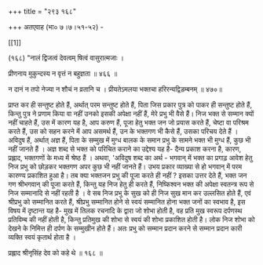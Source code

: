 +++
title = "२९३ १६८"

+++
अतएवाह (भा० ७।७।५१-५२) - 

[[1]]

(१६८) "नालं द्विजत्वं देवत्वम् षित्वं वासुरात्मजाः । 

प्रीणनाय मुकुन्दस्य न वृत्तं न बहुज्ञता ॥ ४६६ ॥ 

न दानं न तपो नेज्या न शौचं न व्रतानि च । प्रीयतेऽमलया भक्तचा हरिरन्यद्विड़म्बनम् ॥ ४७०॥ 

प्राप्त कर ही सन्तुष्ट होते हैं, अर्थात् परम सन्तुष्ट होते हैं, पिता जिस प्रकार पुत्र को पाकर ही सन्तुष्ट होते हैं, किन्तु पुत्र ने प्रणाम किया वा नहीं उनको इसकी अपेक्षा नहीं हैं, मेरे प्रभु भी वैसे हैं। निज भक्त से सम्मान क्यों नहीं चाहते हैं, उस में कारण यह है, आप करुण हैं, पूजा हेतु भक्त जन जो प्रयास करते हैं, चेष्टा वा परिश्रम करते हैं, उस को सहन करने में आप असमर्थ हैं, उन के भक्तगण भी कैसे हैं, उसका परिचय देते हैं । अविदुष हैं, अर्थात् अज्ञ हैं, पिता के सम्मुख में मुग्ध बालक के समान प्रभु के सामने भक्त भी मुग्ध हैं, कुछ भी नहीं जानते हैं । अज्ञ शब्द से भक्त को परिचित कराने का उद्देश्य यह है- दैन्य प्रकाश करना है, कारण, प्रह्लाद, भक्तगणों के मध्य में श्रेष्ठ हैं । अथवा, 'अविदुष शब्द का अर्थ - भगवान् में भक्त का प्रगाढ़ आवेश हेतु निज प्रभु को छोड़कर भक्तगण अपर कुछ भी नहीं जानते हैं। उभय प्रकार व्याख्या से हो भगवान् में परम कारुण्य प्रकाशित हुआ है। तब क्या भक्तजन प्रभु की पूजा करते ही नहीं ? इसका उत्तर देते हैं, भक्त जन गण श्रीभगवान् की पूजा करते हैं, किन्तु यह निज हेतु ही करते हैं, निष्किश्वन भक्त की अपेक्षा स्वतन्त्र रूप से निज सम्मानादि से नहीं रहती है । वे सब निज प्रभु के सुख को ही निज सुख मान कर उल्लसित होते हैं, एवं श्रीप्रभु को सम्मानित करते हैं, श्रीप्रभु सम्मानित होने से स्वयं सम्मानित होना भक्त जनों का स्वभाव है, इस विषय में दृष्टान्त यह है- मुख में तिलक रचनादि के द्वारा जो शोभा होती है, वह प्रति मुख स्वरूप दर्पणस्थ प्रतिविम्ब की नहीं होती है, किन्तु प्रतिमुख की शोभा से स्वयं की शोभा प्रकाशित होती है। लोक निज शोभा को देखने के निमित्त ही दर्पण के सम्मुखीन होते हैं। अतः प्रभु को सम्मान प्रदान करने से सम्मान प्रदान कारी व्यक्ति स्वयं कृतार्थ होता है । 

प्रह्लाद श्रीनृसिंह देव को कहे थे ॥ १६८ ॥ 
